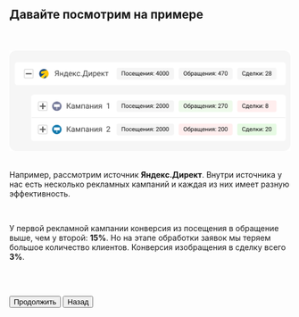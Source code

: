 ## Давайте посмотрим на примере

<br>
<br>

<img src="5ScreenImage.png" alt="" width="100%" height="180px"/>

<br>
<br>

Например, рассмотрим источник __Яндекс.Директ__. Внутри источника у нас есть несколько рекламных кампаний и каждая из них имеет разную эффективность. 

<br>

У первой рекламной кампании конверсия из посещения в обращение выше, чем у второй: __15%__. Но на этапе обработки заявок мы теряем большое количество клиентов. Конверсия изобращения в сделку всего __3%__.

<br>
<br>

<button b_to="/calltracking/6Screen.md" b_type="fill" b_theme="primary">Продолжить</button>
<button b_to="/calltracking/4Screen.md" b_type="outline" b_theme="secondary">Назад</button>